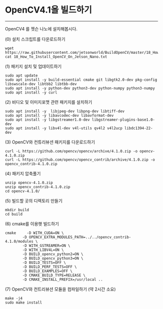 # OpenCV4.1을 빌드하기
***
OpenCV4 를 젯슨 나노에 설치해봅시다.

(0) 설치 스크립트를 다운로드하기
```
wget https://raw.githubusercontent.com/jetsonworld/BuildOpenCV/master/18_How_To_Install_OpenCV_On_Jetson_Nano.txt
cat 18_How_To_Install_OpenCV_On_Jetson_Nano.txt
```

(1) 패키지 설치 및 업데이트하기
```
sudo apt update
sudo apt install -y build-essential cmake git libgtk2.0-dev pkg-config  libswscale-dev libtbb2 libtbb-dev
sudo apt install -y python-dev python3-dev python-numpy python3-numpy
sudo apt install -y curl
```

(2) 비디오 및 이미지포맷 관련 패키지를 설치하기
```
sudo apt install -y  libjpeg-dev libpng-dev libtiff-dev 
sudo apt install -y libavcodec-dev libavformat-dev
sudo apt install -y libgstreamer1.0-dev libgstreamer-plugins-base1.0-dev
sudo apt install -y libv4l-dev v4l-utils qv4l2 v4l2ucp libdc1394-22-dev
```

(3) OpenCV와 컨튜리뷰션 패키지를 다운로드하기
```
curl -L https://github.com/opencv/opencv/archive/4.1.0.zip -o opencv-4.1.0.zip
curl -L https://github.com/opencv/opencv_contrib/archive/4.1.0.zip -o opencv_contrib-4.1.0.zip
```

(4) 패키지 압축풀기
```
unzip opencv-4.1.0.zip 
unzip opencv_contrib-4.1.0.zip 
cd opencv-4.1.0/
```

(5) 빌드할 곳의 디렉토리 만들기
```
mkdir build
cd build
```

(6) cmake를 이용햇 빌드하기
```
cmake     -D WITH_CUDA=ON \
        -D OPENCV_EXTRA_MODULES_PATH=../../opencv_contrib-4.1.0/modules \
        -D WITH_GSTREAMER=ON \
        -D WITH_LIBV4L=ON \
        -D BUILD_opencv_python2=ON \
        -D BUILD_opencv_python3=ON \
        -D BUILD_TESTS=OFF \
        -D BUILD_PERF_TESTS=OFF \
        -D BUILD_EXAMPLES=OFF \
        -D CMAKE_BUILD_TYPE=RELEASE \
        -D CMAKE_INSTALL_PREFIX=/usr/local ..
```

(7) OpenCV와 컨트리뷰션 모듈을 컴파일하기 (약 2시간 소요)
```
make -j4
sudo make install
```
